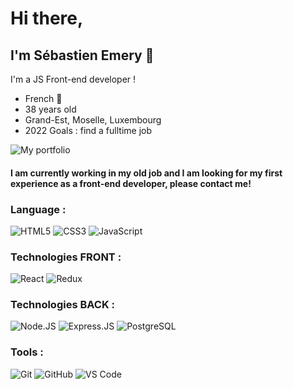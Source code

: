 # Hi there,
## I'm Sébastien Emery 👋

I'm a JS Front-end developer !
- French 🥖 
- 38 years old
- Grand-Est, Moselle, Luxembourg
- 2022 Goals : find a fulltime job


![My portfolio](https://portfolio-sebastien-emery.vercel.app/)

#### I am currently working in my old job and I am looking for my first experience as a front-end developer, please contact me!

### Language :
![HTML5](https://img.shields.io/badge/-HTML5-E34F26?style=plastic&logo=html5&logoColor=white)
![CSS3](https://img.shields.io/badge/-CSS3-1572B6?style=plastic&logo=css3)
![JavaScript](https://img.shields.io/badge/-JavaScript-black?style=plastic&logo=javascript)

### Technologies FRONT :
![React](https://img.shields.io/badge/-React-3b2e5a?style=plastic&logo=react)
![Redux](https://img.shields.io/badge/-Redux-3b2e5a?style=plastic&logo=redux)

### Technologies BACK :
![Node.JS](https://img.shields.io/badge/-Node.JS-black?style=plastic&logo=Node.js)
![Express.JS](https://img.shields.io/badge/-Express.JS-c7b198?style=plastic&logo=Express.JS)
![PostgreSQL](https://img.shields.io/badge/-PostgreSQL-336791?style=plastic&logo=postgresql)

### Tools :
![Git](https://img.shields.io/badge/-Git-black?style=plastic&logo=git)
![GitHub](https://img.shields.io/badge/-GitHub-181717?style=plastic&logo=github)
![VS Code](https://img.shields.io/badge/-VS%20Code-007ACC?style=plastic&logo=visual-studio-code)

